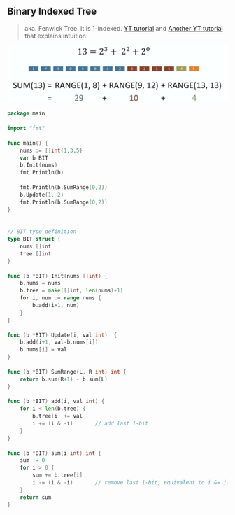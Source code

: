 ## Binary Indexed Tree

> aka. Fenwick Tree. It is 1-indexed. [YT tutorial](https://www.youtube.com/watch?v=uSFzHCZ4E-8) and [Another YT tutorial](https://www.youtube.com/watch?v=v_wj_mOAlig) that explains intuition:

![BIT-idea](_image/BIT-idea.jpg)

```go
package main

import "fmt"

func main() {
	nums := []int{1,3,5}
	var b BIT
    b.Init(nums)
	fmt.Println(b)

	fmt.Println(b.SumRange(0,2))
	b.Update(1, 2)
	fmt.Println(b.SumRange(0,2))
}


// BIT type definition
type BIT struct {
    nums []int
    tree []int
}

func (b *BIT) Init(nums []int) {
    b.nums = nums
    b.tree = make([]int, len(nums)+1)
    for i, num := range nums {
        b.add(i+1, num)
    }
}

func (b *BIT) Update(i, val int)  {
    b.add(i+1, val-b.nums[i])
    b.nums[i] = val
}

func (b *BIT) SumRange(L, R int) int {
    return b.sum(R+1) - b.sum(L)
}

func (b *BIT) add(i, val int) {
    for i < len(b.tree) {
        b.tree[i] += val
        i += (i & -i)		// add last 1-bit
    }
}

func (b *BIT) sum(i int) int {
    sum := 0
    for i > 0 {
        sum += b.tree[i]
        i -= (i & -i)		// remove last 1-bit, equivalent to i &= i-1
    }
    return sum
}
```

